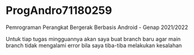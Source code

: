 # ProgAndro71180259
Pemrograman Perangkat Bergerak Berbasis Android - Genap 2021/2022

Untuk tiap tugas mingguannya akan saya buat branch baru agar main branch tidak mengalami error bila saya tiba-tiba melakukan kesalahan
